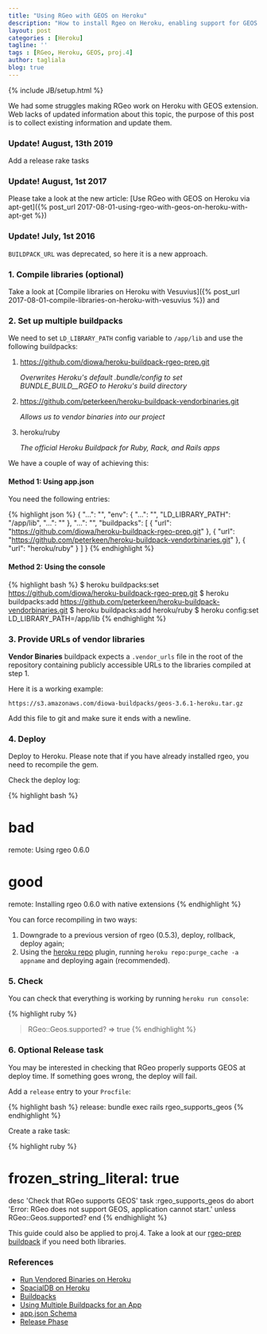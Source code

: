 ```yaml
---
title: "Using RGeo with GEOS on Heroku"
description: "How to install Rgeo on Heroku, enabling support for GEOS library and optionally proj.4 coordinates"
layout: post
categories : [Heroku]
tagline: ''
tags : [RGeo, Heroku, GEOS, proj.4]
author: tagliala
blog: true
---
```

{% include JB/setup.html %}

We had some struggles making RGeo work on Heroku with GEOS extension. Web lacks of updated information about this topic, the purpose of this post is to collect existing information and update them.

<!--more-->

### Update! August, 13th 2019

Add a release rake tasks

### Update! August, 1st 2017

Please take a look at the new article: [Use RGeo with GEOS on Heroku via apt-get]({% post_url 2017-08-01-using-rgeo-with-geos-on-heroku-with-apt-get %})

### Update! July, 1st 2016

`BUILDPACK_URL` was deprecated, so here it is a new approach.

### 1. Compile libraries (optional)

Take a look at [Compile libraries on Heroku with Vesuvius]({% post_url 2017-08-01-compile-libraries-on-heroku-with-vesuvius %}) and

### 2. Set up multiple buildpacks

We need to set `LD_LIBRARY_PATH` config variable to `/app/lib` and use the following buildpacks:

1. https://github.com/diowa/heroku-buildpack-rgeo-prep.git

   *Overwrites Heroku's default .bundle/config to set BUNDLE_BUILD__RGEO to Heroku's build directory*
2. https://github.com/peterkeen/heroku-buildpack-vendorbinaries.git

   *Allows us to vendor binaries into our project*
3. heroku/ruby

   *The official Heroku Buildpack for Ruby, Rack, and Rails apps*

We have a couple of way of achieving this:

#### Method 1: Using app.json

You need the following entries:

{% highlight json %}
{
  "...": "",
  "env": {
    "...": "",
    "LD_LIBRARY_PATH": "/app/lib",
    "...": ""
  },
  "...": "",
  "buildpacks": [
    {
      "url": "https://github.com/diowa/heroku-buildpack-rgeo-prep.git"
    },
    {
      "url": "https://github.com/peterkeen/heroku-buildpack-vendorbinaries.git"
    },
    {
      "url": "heroku/ruby"
    }
  ]
}
{% endhighlight %}

#### Method 2: Using the console

{% highlight bash %}
$ heroku buildpacks:set https://github.com/diowa/heroku-buildpack-rgeo-prep.git
$ heroku buildpacks:add https://github.com/peterkeen/heroku-buildpack-vendorbinaries.git
$ heroku buildpacks:add heroku/ruby
$ heroku config:set LD_LIBRARY_PATH=/app/lib
{% endhighlight %}


### 3. Provide URLs of vendor libraries

**Vendor Binaries** buildpack expects a `.vendor_urls` file in the root of the repository containing publicly accessible URLs to the libraries compiled at step 1.

Here it is a working example:

    https://s3.amazonaws.com/diowa-buildpacks/geos-3.6.1-heroku.tar.gz

Add this file to git and make sure it ends with a newline.

### 4. Deploy

Deploy to Heroku. Please note that if you have already installed rgeo, you need
to recompile the gem.

Check the deploy log:

{% highlight bash %}
# bad
remote:        Using rgeo 0.6.0

# good
remote:        Installing rgeo 0.6.0 with native extensions
{% endhighlight %}

You can force recompiling in two ways:

1. Downgrade to a previous version of rgeo (0.5.3), deploy, rollback, deploy again;
2. Using the [heroku repo](https://github.com/heroku/heroku-repo) plugin, running `heroku repo:purge_cache -a appname` and deploying again (recommended).

### 5. Check

You can check that everything is working by running `heroku run console`:

{% highlight ruby %}
> RGeo::Geos.supported?
=> true
{% endhighlight %}

### 6. Optional Release task

You may be interested in checking that RGeo properly supports GEOS at deploy
time. If something goes wrong, the deploy will fail.

Add a `release` entry to your `Procfile`:

{% highlight bash %}
release: bundle exec rails rgeo_supports_geos
{% endhighlight %}

Create a rake task:

{% highlight ruby %}
# frozen_string_literal: true

desc 'Check that RGeo supports GEOS'
task :rgeo_supports_geos do
  abort 'Error: RGeo does not support GEOS, application cannot start.' unless RGeo::Geos.supported?
end
{% endhighlight %}

This guide could also be applied to proj.4. Take a look at our [rgeo-prep buildpack](https://github.com/diowa/heroku-buildpack-rgeo-prep) if you need both libraries.

### References

* [Run Vendored Binaries on Heroku](http://www.saintsjd.com/2014/05/12/run-vendored-binaries-on-heroku.html)
* [SpacialDB on Heroku](https://web.archive.org/web/20120417213149/http://devcenter.spacialdb.com/Heroku.html)
* [Buildpacks](https://devcenter.heroku.com/articles/buildpacks)
* [Using Multiple Buildpacks for an App](https://devcenter.heroku.com/articles/using-multiple-buildpacks-for-an-app)
* [app.json Schema](https://devcenter.heroku.com/articles/app-json-schema#buildpacks)
* [Release Phase](https://devcenter.heroku.com/articles/release-phase)
